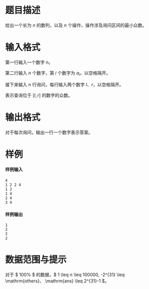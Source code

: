 
# 题目描述

给出一个长为 $n$ 的数列，以及 $n$ 个操作，操作涉及询问区间的最小众数。

# 输入格式

第一行输入一个数字 $n$。

第二行输入 $n$ 个数字，第 $i$ 个数字为 $a_i$，以空格隔开。

接下来输入 $n$ 行询问，每行输入两个数字 $l$、$r$，以空格隔开。

表示查询位于 $[l,r]$ 的数字的众数。

# 输出格式

对于每次询问，输出一行一个数字表示答案。

# 样例

#### 样例输入
```plain
4
1 2 2 4
1 2
1 4
2 4
3 4
```

#### 样例输出
```plain
1
2
2
2
```

# 数据范围与提示

对于 $ 100\% $ 的数据，$ 1 \leq n \leq 100000, -2^{31} \leq \mathrm{others}$、$ \mathrm{ans} \leq 2^{31}-1 $。

